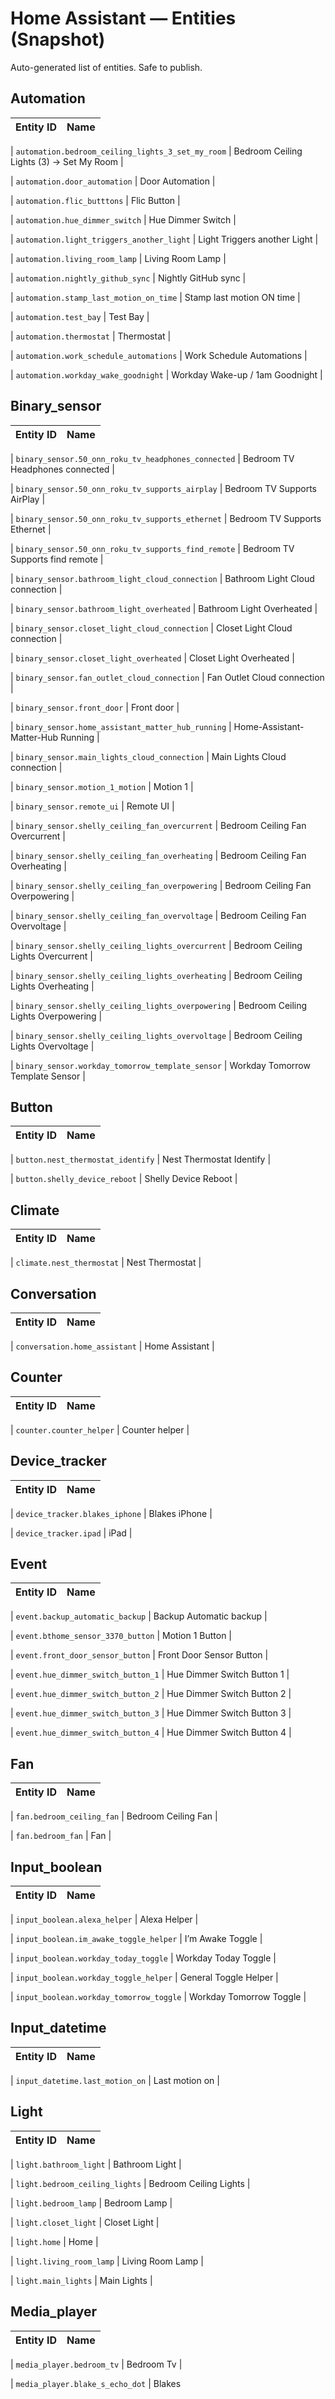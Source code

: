 # Home Assistant — Entities (Snapshot)
Auto-generated list of entities. Safe to publish.


## Automation
| Entity ID | Name |
|---|---|

| `automation.bedroom_ceiling_lights_3_set_my_room` | Bedroom Ceiling Lights (3) -> Set My Room |

| `automation.door_automation` | Door Automation |

| `automation.flic_butttons` | Flic Button |

| `automation.hue_dimmer_switch` | Hue Dimmer Switch |

| `automation.light_triggers_another_light` | Light Triggers another Light |

| `automation.living_room_lamp` | Living Room Lamp |

| `automation.nightly_github_sync` | Nightly GitHub sync |

| `automation.stamp_last_motion_on_time` | Stamp last motion ON time |

| `automation.test_bay` | Test Bay |

| `automation.thermostat` | Thermostat |

| `automation.work_schedule_automations` | Work Schedule Automations |

| `automation.workday_wake_goodnight` | Workday Wake-up / 1am Goodnight |



## Binary_sensor
| Entity ID | Name |
|---|---|

| `binary_sensor.50_onn_roku_tv_headphones_connected` | Bedroom TV Headphones connected |

| `binary_sensor.50_onn_roku_tv_supports_airplay` | Bedroom TV Supports AirPlay |

| `binary_sensor.50_onn_roku_tv_supports_ethernet` | Bedroom TV Supports Ethernet |

| `binary_sensor.50_onn_roku_tv_supports_find_remote` | Bedroom TV Supports find remote |

| `binary_sensor.bathroom_light_cloud_connection` | Bathroom Light Cloud connection |

| `binary_sensor.bathroom_light_overheated` | Bathroom Light Overheated |

| `binary_sensor.closet_light_cloud_connection` | Closet Light Cloud connection |

| `binary_sensor.closet_light_overheated` | Closet Light Overheated |

| `binary_sensor.fan_outlet_cloud_connection` | Fan Outlet Cloud connection |

| `binary_sensor.front_door` | Front door |

| `binary_sensor.home_assistant_matter_hub_running` | Home-Assistant-Matter-Hub Running |

| `binary_sensor.main_lights_cloud_connection` | Main Lights Cloud connection |

| `binary_sensor.motion_1_motion` | Motion 1 |

| `binary_sensor.remote_ui` | Remote UI |

| `binary_sensor.shelly_ceiling_fan_overcurrent` | Bedroom Ceiling Fan Overcurrent |

| `binary_sensor.shelly_ceiling_fan_overheating` | Bedroom Ceiling Fan Overheating |

| `binary_sensor.shelly_ceiling_fan_overpowering` | Bedroom Ceiling Fan Overpowering |

| `binary_sensor.shelly_ceiling_fan_overvoltage` | Bedroom Ceiling Fan Overvoltage |

| `binary_sensor.shelly_ceiling_lights_overcurrent` | Bedroom Ceiling Lights Overcurrent |

| `binary_sensor.shelly_ceiling_lights_overheating` | Bedroom Ceiling Lights Overheating |

| `binary_sensor.shelly_ceiling_lights_overpowering` | Bedroom Ceiling Lights Overpowering |

| `binary_sensor.shelly_ceiling_lights_overvoltage` | Bedroom Ceiling Lights Overvoltage |

| `binary_sensor.workday_tomorrow_template_sensor` | Workday Tomorrow Template Sensor |



## Button
| Entity ID | Name |
|---|---|

| `button.nest_thermostat_identify` | Nest Thermostat Identify |

| `button.shelly_device_reboot` | Shelly Device Reboot |



## Climate
| Entity ID | Name |
|---|---|

| `climate.nest_thermostat` | Nest Thermostat |



## Conversation
| Entity ID | Name |
|---|---|

| `conversation.home_assistant` | Home Assistant |



## Counter
| Entity ID | Name |
|---|---|

| `counter.counter_helper` | Counter helper |



## Device_tracker
| Entity ID | Name |
|---|---|

| `device_tracker.blakes_iphone` | Blakes iPhone |

| `device_tracker.ipad` | iPad |



## Event
| Entity ID | Name |
|---|---|

| `event.backup_automatic_backup` | Backup Automatic backup |

| `event.bthome_sensor_3370_button` | Motion 1 Button |

| `event.front_door_sensor_button` | Front Door Sensor Button |

| `event.hue_dimmer_switch_button_1` | Hue Dimmer Switch Button 1 |

| `event.hue_dimmer_switch_button_2` | Hue Dimmer Switch Button 2 |

| `event.hue_dimmer_switch_button_3` | Hue Dimmer Switch Button 3 |

| `event.hue_dimmer_switch_button_4` | Hue Dimmer Switch Button 4 |



## Fan
| Entity ID | Name |
|---|---|

| `fan.bedroom_ceiling_fan` | Bedroom Ceiling Fan |

| `fan.bedroom_fan` | Fan |



## Input_boolean
| Entity ID | Name |
|---|---|

| `input_boolean.alexa_helper` | Alexa Helper |

| `input_boolean.im_awake_toggle_helper` | I’m Awake Toggle |

| `input_boolean.workday_today_toggle` | Workday Today Toggle |

| `input_boolean.workday_toggle_helper` | General Toggle Helper |

| `input_boolean.workday_tomorrow_toggle` | Workday Tomorrow Toggle |



## Input_datetime
| Entity ID | Name |
|---|---|

| `input_datetime.last_motion_on` | Last motion on |



## Light
| Entity ID | Name |
|---|---|

| `light.bathroom_light` | Bathroom Light |

| `light.bedroom_ceiling_lights` | Bedroom Ceiling Lights |

| `light.bedroom_lamp` | Bedroom Lamp |

| `light.closet_light` | Closet Light |

| `light.home` | Home |

| `light.living_room_lamp` | Living Room Lamp |

| `light.main_lights` | Main Lights |



## Media_player
| Entity ID | Name |
|---|---|

| `media_player.bedroom_tv` | Bedroom Tv |

| `media_player.blake_s_echo_dot` | Blakes
